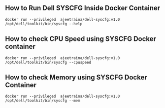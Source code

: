 ## How to Run Dell SYSCFG Inside Docker Container

```
docker run --privileged  ajeetraina/dell-syscfg:v1.0 /opt/dell/toolkit/bin/syscfg --help
```

## How to check CPU Speed using SYSCFG Docker container

```
docker run --privileged  ajeetraina/dell-syscfg:v1.0 /opt/dell/toolkit/bin/syscfg --cpuspeed
```

## How to check Memory using SYSCFG Docker Container


```
docker run --privileged  ajeetraina/dell-syscfg:v1.0 /opt/dell/toolkit/bin/syscfg --mem
```

